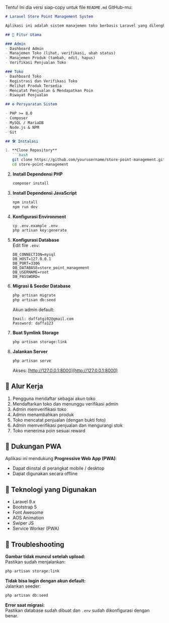 Tentu! Ini dia versi siap-copy untuk file `README.md` GitHub-mu:

```markdown
# Laravel Store Point Management System

Aplikasi ini adalah sistem manajemen toko berbasis Laravel yang dilengkapi fitur poin reward. Pemilik toko dapat mendaftar, memverifikasi toko mereka, menjual produk, dan memperoleh poin yang bisa ditukarkan.

## 🚀 Fitur Utama

### Admin
- Dashboard Admin
- Manajemen Toko (lihat, verifikasi, ubah status)
- Manajemen Produk (tambah, edit, hapus)
- Verifikasi Penjualan Toko

### Toko
- Dashboard Toko
- Registrasi dan Verifikasi Toko
- Melihat Produk Tersedia
- Mencatat Penjualan & Mendapatkan Poin
- Riwayat Penjualan

## ⚙️ Persyaratan Sistem

- PHP >= 8.0  
- Composer  
- MySQL / MariaDB  
- Node.js & NPM  
- Git  

## 🛠️ Instalasi

1. **Clone Repository**
   ```bash
   git clone https://github.com/yourusername/store-point-management.git
   cd store-point-management
   ```

2. **Install Dependensi PHP**
   ```bash
   composer install
   ```

3. **Install Dependensi JavaScript**
   ```bash
   npm install
   npm run dev
   ```

4. **Konfigurasi Environment**
   ```bash
   cp .env.example .env
   php artisan key:generate
   ```

5. **Konfigurasi Database**  
   Edit file `.env`:
   ```
   DB_CONNECTION=mysql
   DB_HOST=127.0.0.1
   DB_PORT=3306
   DB_DATABASE=store_point_management
   DB_USERNAME=root
   DB_PASSWORD=
   ```

6. **Migrasi & Seeder Database**
   ```bash
   php artisan migrate
   php artisan db:seed
   ```

   Akun admin default:
   ```
   Email: daffatgi02@gmail.com
   Password: daffa123
   ```

7. **Buat Symlink Storage**
   ```bash
   php artisan storage:link
   ```

8. **Jalankan Server**
   ```bash
   php artisan serve
   ```

   Akses: [http://127.0.0.1:8000](http://127.0.0.1:8000)

## 🧭 Alur Kerja

1. Pengguna mendaftar sebagai akun toko
2. Mendaftarkan toko dan menunggu verifikasi admin
3. Admin memverifikasi toko
4. Admin menambahkan produk
5. Toko mencatat penjualan (dengan bukti foto)
6. Admin memverifikasi penjualan dan mengurangi stok
7. Toko menerima poin sesuai reward

## 📱 Dukungan PWA

Aplikasi ini mendukung **Progressive Web App (PWA)**:  
- Dapat diinstal di perangkat mobile / desktop  
- Dapat digunakan secara offline  

## 🧰 Teknologi yang Digunakan

- Laravel 9.x  
- Bootstrap 5  
- Font Awesome  
- AOS Animation  
- Swiper JS  
- Service Worker (PWA)

## 🐞 Troubleshooting

**Gambar tidak muncul setelah upload:**  
Pastikan sudah menjalankan:
```bash
php artisan storage:link
```

**Tidak bisa login dengan akun default:**  
Jalankan seeder:
```bash
php artisan db:seed
```

**Error saat migrasi:**  
Pastikan database sudah dibuat dan `.env` sudah dikonfigurasi dengan benar.

